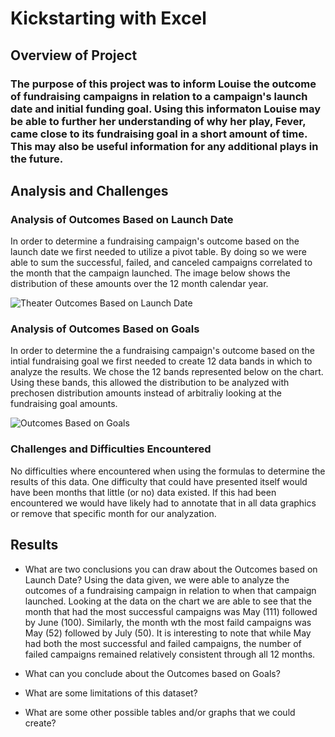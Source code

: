 # Kickstarting with Excel

## Overview of Project

### The purpose of this project was to inform Louise the outcome of fundraising campaigns in relation to a campaign's launch date and initial funding goal. Using this informaton Louise may be able to further her understanding of why her play, Fever, came close to its fundraising goal in a short amount of time. This may also be useful information for any additional plays in the future. 

## Analysis and Challenges

### Analysis of Outcomes Based on Launch Date
In order to determine a fundraising campaign's outcome based on the launch date we first needed to utilize a pivot table. By doing so we were able to sum the successful, failed, and canceled campaigns correlated to the month that the campaign launched. The image below shows the distribution of these amounts over the 12 month calendar year.

![Theater Outcomes Based on Launch Date](github.com/mleegan89/kickstarter-analysis/Theater_Outcomes_vs_Launch.png)

### Analysis of Outcomes Based on Goals
In order to determine the a fundraising campaign's outcome based on the intial fundraising goal we first needed to create 12 data bands in which to analyze the results. We chose the 12 bands represented below on the chart. Using these bands, this allowed the distribution to be analyzed with prechosen distribution amounts instead of arbitraliy looking at the fundraising goal amounts. 

![Outcomes Based on Goals](github.com/mleegan89/kickstarter-analysis/Outcomes_vs_Goals.png)

### Challenges and Difficulties Encountered
No difficulties where encountered when using the formulas to determine the results of this data. One difficulty that could have presented itself would have been months that little (or no) data existed. If this had been encountered we would have likely had to annotate that in all data graphics or remove that specific month for our analyzation. 

## Results

- What are two conclusions you can draw about the Outcomes based on Launch Date?
  Using the data given, we were able to analyze the outcomes of a fundraising campaign in relation to when that campaign launched.  Looking at the data on the chart we are able to see that the month that had the most successful campaigns was May (111) followed by June (100). Similarly, the month wth the most faild campaigns was May (52) followed by July (50). It is interesting to note that while May had both the most successful and failed campaigns, the number of failed campaigns remained relatively consistent through all 12 months. 

- What can you conclude about the Outcomes based on Goals?

- What are some limitations of this dataset?

- What are some other possible tables and/or graphs that we could create?
